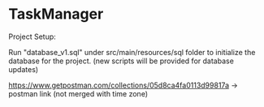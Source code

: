 # TaskManager

Project Setup:

Run "database_v1.sql" under src/main/resources/sql folder to initialize the database for the project. (new scripts will be provided for database updates) 
  
https://www.getpostman.com/collections/05d8ca4fa0113d99817a -> postman link (not merged with time zone)

<div class="postman-run-button"
data-postman-action="collection/import"
data-postman-var-1="05d8ca4fa0113d99817a"></div>
<script type="text/javascript">
  (function (p,o,s,t,m,a,n) {
    !p[s] && (p[s] = function () { (p[t] || (p[t] = [])).push(arguments); });
    !o.getElementById(s+t) && o.getElementsByTagName("head")[0].appendChild((
      (n = o.createElement("script")),
      (n.id = s+t), (n.async = 1), (n.src = m), n
    ));
  }(window, document, "_pm", "PostmanRunObject", "https://run.pstmn.io/button.js"));
</script>